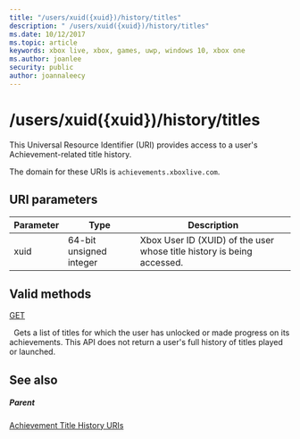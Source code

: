 ```yaml
---
title: "/users/xuid({xuid})/history/titles"
description: " /users/xuid({xuid})/history/titles"
ms.date: 10/12/2017
ms.topic: article
keywords: xbox live, xbox, games, uwp, windows 10, xbox one
ms.author: joanlee
security: public
author: joannaleecy
---
```


# /users/xuid({xuid})/history/titles
 
This Universal Resource Identifier (URI) provides access to a user's Achievement-related title history.
 
The domain for these URIs is `achievements.xboxlive.com`.
 
<a id="ID4E1"></a>

 
## URI parameters
 
| Parameter| Type| Description| 
| --- | --- | --- | 
| xuid| 64-bit unsigned integer| Xbox User ID (XUID) of the user whose title history is being accessed.| 
  
<a id="ID4EAC"></a>

 
## Valid methods

[GET](uri-titlehistoryusersxuidhistorytitlesgetv2.md)

&nbsp;&nbsp;Gets a list of titles for which the user has unlocked or made progress on its achievements. This API does not return a user's full history of titles played or launched.
 
<a id="ID4EKC"></a>

 
## See also
 
<a id="ID4EMC"></a>

 
##### Parent 

[Achievement Title History URIs](atoc-reference-titlehistoryv2.md)

   